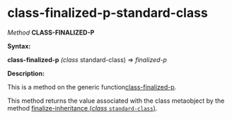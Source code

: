 class-finalized-p-standard-class
================================

*Method* **CLASS-FINALIZED-P**

**Syntax:**

**class-finalized-p** *(class* standard-class) => *finalized-p*

**Description:**

This is a method on the generic function[class-finalized-p](/meta-object-protocol/class-finalized-p).

This method returns the value associated with the class metaobject by the method [finalize-inheritance (*class* `standard-class`)](/meta-object-protocol/finalize-inheritance-standard-class).
